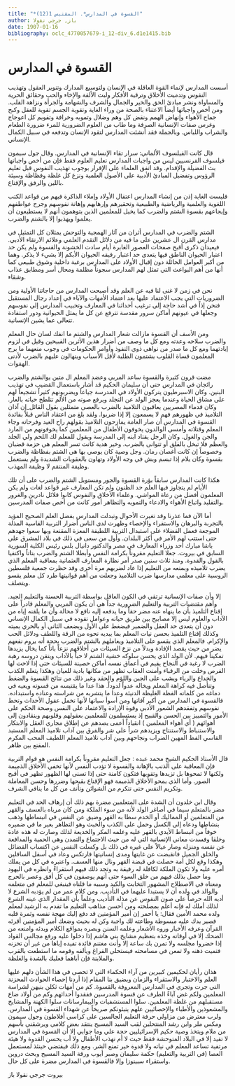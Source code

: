 ```yaml
---
title: "*القسوة في المدارس*. المقتبس 1(12)"
author: باز, جرجي نقولا
date: 1907-01-16
bibliography: oclc_4770057679-i_12-div_6.d1e1415.bib
---
```




#  القسوة في المدارس 


 أسست المدارس لإنماء القوة العاقلة في الإنسان ولتوسيع المدارك وتنوير العقول وتهذيب النفوس وتدميث الأخلاق وترقية الأفكار ولبث الألفة والإخاء والحب وحقائق الحرية والمساواة ونشر مبادئ الحق والخير والجمال والشرف والشهامة والجرأة ونزاهة القلب. ومن أخص واجباتها أيضاً الاعتناء بالصحة من وراء الغاية وتقوية الجسم تقوية للعقل وكبح جماح الأهواء وإنهاض الهمم ونقض كل وهم وضلال   وتمويه وخرافة وتقويم كل اعوجاج وغرس صفات الإنسانية الصرفة وما طاب من العلوم الضرورية للمرء ضرورة الطعام والشراب واللباس. وبالجملة فقد أنشئت المدارس لتقود الإنسان وتدفعه في سبيل الكمال الإنساني. 

 قال كانت الفيلسوف الألماني: سرار تقاء الإنسانية في المدارس. وقال جول سيمون فيلسوف الفرنسيين ليس من واجبات المدارس تعليم العلوم فقط فإن من أخص واجباتها بث الفضيلة والإقدام. وقد اتفق العلماء على الإقرار بوجوب تهذيب النفوس قبل تعليم الرؤوس وتفضيل المبادئ الأدبية على الأصول العلمية ونزع كل غلظة وفظاظة وسيئة باللين والرفق والإقناع. 

 فليست الغاية إذن من إنشاء المدارس اعتقال الأولاد وإملاء الذاكرة فيهم من قواعد الكتب اللغوية والعلمية والرياضية والطبيعية وتحقيرهم وإرهابهم وإهانة نفوسهم وجرح عواطفهم وإيجاعهم بقسوة الشتم والضرب كما يخيل للمعلمين الذين يتوهمون أنهم لا يستطيعون أن يعلموا ويهذبوا إلا بالشتم والضرب. 

 الشتم والضرب في المدارس أثران من آثار الهمجية والتوحش يمثلان كل التمثيل في مدارس القرن ال  عشرين  على ما فيه من دلائل التقدم العلمي وعلائم الارتقاء الأدبي. فيعيدان ذكرى أقبح صفحات العصور الغابرة أيام سادت الخشونة والقسوة ولم يكن حد اعتبار الحيوان الناطق فيها يتعدى حد اعتبار رفيقه الحيوان الأبكم إلا بشيء لا يذكر. وهما من أكبر العوامل الحائلة دون إقبال الأولاد على المدارس برغبة داخلية وشوق طبيعي كما أنها من أهم البواعث التي تمثل لهم المدارس سجوناً مظلمة ومحال أسر ومطابق عذاب وشقاء. 

 نحن في زمن لا غنى لنا فيه عن العلم وقد أصبحت المدارس من حاجاتنا الأولية ومن الضروريات التي يجب الاعتماد عليها بعد اعتماد الأمهات والآباء في   إعداد رجال   المستقبل فنحن إذاً في أشد حاجة إلى ترغيب أحداثنا في المعارف وتحبيب المدارس إلى نفوسهم وجعلها في عيونهم أماكن سرور مقدسة تترفع عن كل ما يمثل الحيوانية ودور استفادة تتعالى عما يشين الإنسانية. 

 ومن الأسف أن القسوة مازالت شعار المدارس والشتم ما انفك لسان حال المعلم والضرب سلاحه وعدته ومع كل ما وصف من أضرار هذين الأثرين القبيحين وقيل في لزوم إبادتهما ومع كل ما صدر من نواهي ذوي النفوذ وأوامر الحكومات في وجوب منعهما ما برح المعلمون قساة القلوب يشتمون الطلبة لأقل الأسباب وينهالون عليهم بالضرب لأدنى الهفوات. 

 مضت قرون كثيرة والقسوة ساعد المربي وعضد المعلم ال  متين  يوالشتم والضرب رائجان في المدارس حتى أن سليمان الحكيم قد أشار باستعمال القضيب في تهذيب البنين. وكان الاسبرطيون يتركون الأولاد في المدرسة جياعاً ويضربونهم كثيراً تشجيعاً لهم على مشاق الحياة وعندما يعجز الولد عن التجلد ويرفع صوته من الألم تتلطخ حياته بالعار. وكان قدماء المصريين يعاقبون التلاميذ بالضرب بالعصي متمثلين بقول القائل_إن آذان التلاميذ في ظهورهم فهم لا يسمعون إلا إذا ضربوا. ولقد بلغ من اعتقاد الناس قبلاً بفائدة القسوة في المدارس أن صار العامة يمازحون التلاميذ بقولهم راح العيد وفرحاته وجاء المعلم وقتلاته وأمسى الوالدون يخوفون الأطفال من المعلمين كما يخوفونهم من المارد والجن والغول. وكان الرجل يقتاد ابنه إلى المدرسة ويقول للمعلم لك اللحم ولي الجلد والعظم فلا تبخل بالفلق أو تتوانى بالضرب. وخير هدية كانت تسر المعلم هي حزمة قضبان وخصوصاً إن كانت أغصان رمان. وجل وصية كان يوصي بها هي الشتم بفظاظة والضرب بقسوة وكان يلام إذا تبسم وبش في وجه الأولاد وتهاون بالعقوبات الشديدة ولم يستعمل   وظيفة المنتقم لا وظيفة المهذب. 

 هكذا كانت المدارس سابقاً بؤرة القسوة والجور ومستوبل الشتم والضرب على أن تلك الأيام لم يتجاوز فيها العلم حد الظنون ولم تكن المعارف غير قواعد لغات ولم يكن المعلمون أفضل من رعاة المواشي. وعلماء الأخلاق والنفوس كانوا قلائل نادرين والغرور والتقليد واتباع الأهواء والادعاء والتمويه والتظاهر أمور كانت من أخص صفات   المدرسين. 

 أما الآن فما عذرنا وقد تغيرت الأحوال وتبدلت المدارس بفضل العلم الصحيح المؤيد بالتجربة والبرهان والاستقراء والإحصاء وظهرت لدى الناس أضرار التربية القاسية المذلة الموجعة فعمل الفضلاء على استبدال التربية اللطيفة المعزة المقنعة وبها سعوا جهدهم حتى استتب لهم الأمر في أكثر البلدان. وأول من سعى في ذلك في بلاد المشرق علي باشا مبارك  أحد  وزراء المعارف في مصر والدكتور دانيال بلس رئيس الكلية السورية السابق في بيروت. جعلا التعليم مقروناً بكرامة النفس وأبطلا الشتم والضرب بتاتاً واكتفيا بالقول والقدوة. ومنذ  ثلاث  سنين صدر أمر نظارة المعارف العثمانية بمعاقبة المعلم الذي يضرب تلاميذه وبمنعه من التعليم إذا عاد لضربهم مرة أخرى وقد حظرت جمعية فلسطين الروسية على معلمي مدارسها ضرب التلاميذ وجعلت من أهم قوانينها طرد كل معلم يقسو ويتصلف. 

 إلا وأن صفات الإنسانية ترتقي في الكون العاقل بواسطة التربية الحسنة والتعليم الجيد. وأهم مقتضيات التربية والتعليم الضرورية جداً هي أن يكون المربي والمعلم قادراً على إقناع التلميذ بأن ما ينهاه عنه مضر حقاً وما يدفعه إليه نافع لا محالة وأن ما يلقنه إياه من الآداب والعلوم ليس إلا مصابيح بين طريق حياته وعوامل تقوده في سبيل الكمال الإنساني دون أن يتعدى حد العقل والضمير   فيضغط على الأول ويضعف الثاني أو بالحري يميته وكذلك إقناع التلميذ بحسن نيات المعلم بما يبديه نحوه من الرقة واللطف ودلائل الحب والإكرام. فالمعلم الذي يقسو على التلاميذ ويعاملهم بالشتم والضرب بحجة أنه يروم نفعهم يضر من حيث يقصد الإفادة وبدلاً من نزع السيئات من أخلاقهم نزعاً باتاً كما يخال يزيدها تمكيناً فيهم. لأن الولد الذي يحسن سلوكه خشية الشتم لا حباً بالآداب ويتقن دروسه رهبة الضرب لا رغبة في النجاح يقيم في أعماق نفسه أماكن حصينة للسيئات حتى إذا لاحت لها الفرص وخلت من الرقباء وأمنت العقاب تظهر من مكانها بادية للعيان وهكذا يتعلم الكذب والخداع والرياء ويشب على الجبن واللؤم والحقد وغير ذلك من نتائج القسوة والضغط وتتأصل فيه كراهة المعلم ويخاله عدواً لدوداً. هذا عدا ما يقتبسه من قسوته ويعيه في دماغه من كلماته الفظة الغليظة الدنيئة وعدا ما يتشربه من شراسته وعناده واستبداده.   فالقسوة في المدارس من أكبر آفاتها ومن أسوأ سباتها لأنها تخمل عقول الأحداث وتحط نفوسهم وتفقدهم الشعور الأدبي وقوة الإرادة والاعتماد على النفس وصحة الحكم على الأمور والتمييز بين الحسن والقبيح إذ يستسلمون للمعلمين بعقولهم وقلوبهم وينقادون إلى أهوائهم ( أي أهواء المعلمين ) انقياداً أعمى يصدهم عن إطلاق مجاري العقل والابتكار والاستنباط والاستنتاج ويزيدهم شراً على شر والفرق بين آداب تلاميذ المعلم المستبد القاسي الفظ المهين الضراب ونجاحهم وبين آداب تلاميذ المعلم اللطيف المحب المكرم المقنع بين ظاهر. 

 قال الأستاذ الحكيم  الشيخ  محمد  عبده  : جعل التعليم مقروناً بكرامة النفس هو قوام التربية فإن المعاقبة على الذنب بالإهانة والقسوة لا تؤدب النفس لأنها تخفي الأخلاق الذميمة ولكنها لا تمحوها بل تزيدها وتقويها فتكون كامنة حتى إذا   تسنى لها الظهور تظهر في أقبح الصور. وأما الذي يمحو الأخلاق الذميمة فهو الإقناع بقبحها وضررها وحسن المعاملة وتكريم النفس حتى تتكرم من الشوائن وتأنف من كل ما ينافي الشرف. 

 وقال ابن خلدون أن الشدة على المتعلمين مضرة بهم ذلك أن إرهاف الحد في التعليم مضر بالمتعلم سيما في أصاغر الولد لأنه من سوء الملكة ومن كان مرباه بالعسف والقهر من المتعلمين أو المماليك أو الخدم سطا به القهر وضيق عن النفس في انبساطها وذهب بنشاطها ودعاه إلى الكسل وحمل على الكذب والخبث وهو التظاهر بغير ما في ضميره خوفاً من انبساط الأيدي بالقهر عليه وعلمه المكر والخديعة لذلك وصارت له هذه عادة وخلقا وفسدت معاني الإنسانية التي له من حيث الاجتماع والتمدن وهي الحمية والمدافعة عن نفسه ومنزله وصار عيالاً على غيره في ذلك بل وكسلت النفس عن اكتساب الفضائل والخلق الجميل فانقبضت عن غايتها ومدى إنسانيتها فارتكس وعاد في أسفل السافلين وهكذا وقع لكل أمة حصلت في قبضة القهر ونال منها العسف. واعتبره في كل من يملك أمره عليه ولا تكون الملكة لكافلة له رفيقة به وتجد ذلك فيهم استقراءً وانظره في اليهود وما حصل بذلك فيهم من خلق السوء حتى أنهم يوصفون في كل أفق وعصر بالحرج ومعناه في الاصطلاح المشهور التخابث والكيد وسببه ما قلناه فينبغي للمعلم في متعلمه والوالد في ولده أن لا يستبدا عليهما في التأديب. ومن كلام عمر من لم يؤدبه الشرع لا   أدبه الله حرصاً على صون النفوس عن مذلة التأديب وعلماً بأن المقدار الذي عينه الشرع لذلك أملك له فإنه أعلم بمصلحته ومن أحسن مذاهب التعليم ما تقدم به الرشيد لمعلم ولده محمد الأمين فقال: يا أحمر إن أمير المؤمنين قد دفع إليك مهجة نفسه وثمرة قلبه فصير يدك عليه مبسوطة وطاعته لك واجبة وكن له بحيث وضعك أمير المؤمنين أقرئه القرآن وعرفه   الأخبار وروه الأشعار وعلمه السنن وبصره بمواقع الكلام وبدئه وامنعه من الضحك إلا في أوقاته وخذه بتعظيم مشايخ بني هاشم إذا دخلوا عليه ورفع مجالس القواد إذا حضروا مجلسه ولا تمرن بك ساعة إلا وأنت مغتنم فائدة تفيده إياها من غير أن تحزنه فتميت ذهنه ولا تمعن في مسامحته فيستحلي الفراغ ويألفه وقومه ما استطعت بالقرب والملاينة فإن أباهما فعليك بالشدة والغلظة. 

 هذان رأيان لحكيمين كبيرين من آراء الحكماء التي لا تحصى في هذا الشأن دلهم عليها العلم والاختبار والاستقراء والزمان ويضيق بنا المقام إذا أردنا إحصاء الحوادث المحزنة التي جرت وتجري في المدارس المعروفة بالقسوة. كم من أمهات ثكلن بنيهن لشراسة المعلمين ولكم غض آباءٌ الطرف عن قسوة المدرسين ففقدوا أحداثهم وكم من أولاد ضاع مستقبلهم من غلظة المعلمين. سلوا المستشفيات والبيمارسانات سلوا الكهنة والمشايخ والمشعوذين والأطباء والإحصائيين علهم ينبئونكم صريخاً عن شهداء القسوة في المدارس. ولرب معترض من مزاولي حرفة التعليم الجالسين على كراسي أفلاطون وجول سيمون ومكس ملر وابن رشد المنتحلين لقب السيد المسيح ينتقد بعض كلامي ويرشقني بأسهم من ملام ويتخذ وصية حكيم الإسرائيليين حجة علي وما جوابي إلا أن القسوة في المدارس لا تفيد إلا في البلاد المتوحشة فقط حيث لا أم تهذب الأطفال ولا أب يحسن القدوة ولا هيئة مرتقية تساعد المعلم في نياته ولا قدوة خير تمنع الشر. ومع ذلك فيقتضي حينئذ لمستعمل العصا (في التربية والتعليم) حكمة سليمان وصبر أيوب ورقة السيد المسيح وبحث دروين واستقراء سبينوزا وإلا فالقسوة في المدارس مضرة على كل حال. 

 بيروت  جرجي  نقولا  باز  
